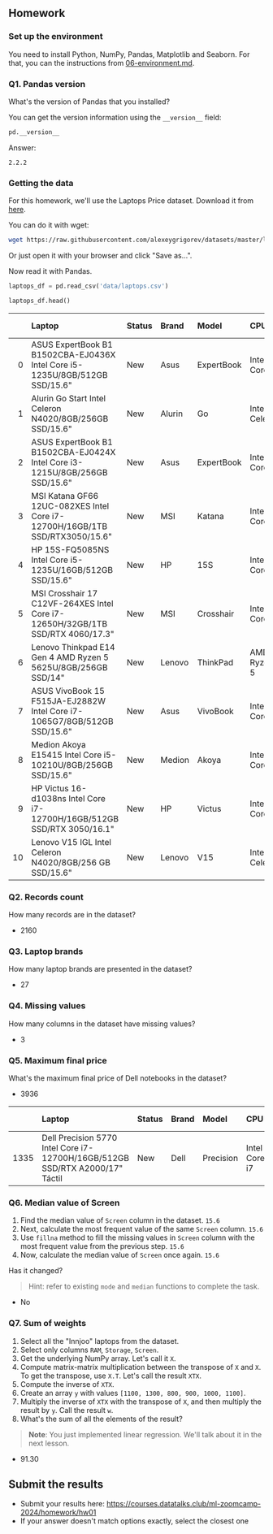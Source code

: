 ## Homework

### Set up the environment

You need to install Python, NumPy, Pandas, Matplotlib and Seaborn. For that, you can the instructions from
[06-environment.md](../../../01-intro/06-environment.md).

### Q1. Pandas version

What's the version of Pandas that you installed?

You can get the version information using the `__version__` field:

```python
pd.__version__
```

Answer:
```
2.2.2
```

### Getting the data 

For this homework, we'll use the Laptops Price dataset. Download it from 
[here](https://raw.githubusercontent.com/alexeygrigorev/datasets/master/laptops.csv).

You can do it with wget:

```bash
wget https://raw.githubusercontent.com/alexeygrigorev/datasets/master/laptops.csv
```

Or just open it with your browser and click "Save as...".

Now read it with Pandas.

```python
laptops_df = pd.read_csv('data/laptops.csv')
```
```python
laptops_df.head()
```

|      | Laptop                                                                                                                            | Status      | Brand            | Model          | CPU                   |   RAM |   Storage | Storage type   | GPU                |   Screen | Touch   |   Final Price |
|-----:|:----------------------------------------------------------------------------------------------------------------------------------|:------------|:-----------------|:---------------|:----------------------|------:|----------:|:---------------|:-------------------|---------:|:--------|--------------:|
|    0 | ASUS ExpertBook B1 B1502CBA-EJ0436X Intel Core i5-1235U/8GB/512GB SSD/15.6"                                                       | New         | Asus             | ExpertBook     | Intel Core i5         |     8 |       512 | SSD            | nan                |    15.6  | No      |       1009    |
|    1 | Alurin Go Start Intel Celeron N4020/8GB/256GB SSD/15.6"                                                                           | New         | Alurin           | Go             | Intel Celeron         |     8 |       256 | SSD            | nan                |    15.6  | No      |        299    |
|    2 | ASUS ExpertBook B1 B1502CBA-EJ0424X Intel Core i3-1215U/8GB/256GB SSD/15.6"                                                       | New         | Asus             | ExpertBook     | Intel Core i3         |     8 |       256 | SSD            | nan                |    15.6  | No      |        789    |
|    3 | MSI Katana GF66 12UC-082XES Intel Core i7-12700H/16GB/1TB SSD/RTX3050/15.6"                                                       | New         | MSI              | Katana         | Intel Core i7         |    16 |      1000 | SSD            | RTX 3050           |    15.6  | No      |       1199    |
|    4 | HP 15S-FQ5085NS Intel Core i5-1235U/16GB/512GB SSD/15.6"                                                                          | New         | HP               | 15S            | Intel Core i5         |    16 |       512 | SSD            | nan                |    15.6  | No      |        669.01 |
|    5 | MSI Crosshair 17 C12VF-264XES Intel Core i7-12650H/32GB/1TB SSD/RTX 4060/17.3"                                                    | New         | MSI              | Crosshair      | Intel Core i7         |    32 |      1000 | SSD            | RTX 4060           |    17.3  | No      |       1699    |
|    6 | Lenovo Thinkpad E14 Gen 4 AMD Ryzen 5 5625U/8GB/256GB SSD/14"                                                                     | New         | Lenovo           | ThinkPad       | AMD Ryzen 5           |     8 |       256 | SSD            | nan                |    14    | No      |        909    |
|    7 | ASUS VivoBook 15 F515JA-EJ2882W Intel Core i7-1065G7/8GB/512GB SSD/15.6"                                                          | New         | Asus             | VivoBook       | Intel Core i7         |     8 |       512 | SSD            | nan                |    15.6  | No      |        809.01 |
|    8 | Medion Akoya E15415 Intel Core i5-10210U/8GB/256GB SSD/15.6"                                                                      | New         | Medion           | Akoya          | Intel Core i5         |     8 |       256 | SSD            | nan                |    15.6  | No      |        519    |
|    9 | HP Victus 16-d1038ns Intel Core i7-12700H/16GB/512GB SSD/RTX 3050/16.1"                                                           | New         | HP               | Victus         | Intel Core i7         |    16 |       512 | SSD            | RTX 3050           |    16.1  | No      |       1149    |
|   10 | Lenovo V15 IGL Intel Celeron N4020/8GB/256 GB SSD/15.6"                                                                           | New         | Lenovo           | V15            | Intel Celeron         |     8 |       256 | SSD            | nan                |    15.6  | No      |        349    |

### Q2. Records count

How many records are in the dataset?

- 2160

### Q3. Laptop brands

How many laptop brands are presented in the dataset?

- 27

### Q4. Missing values

How many columns in the dataset have missing values?

- 3

### Q5. Maximum final price

What's the maximum final price of Dell notebooks in the dataset?

- 3936

|      | Laptop                                                                       | Status   | Brand   | Model     | CPU           |   RAM |   Storage | Storage type   | GPU       |   Screen | Touch   |   Final Price |
|-----:|:-----------------------------------------------------------------------------|:---------|:--------|:----------|:--------------|------:|----------:|:---------------|:----------|---------:|:--------|--------------:|
| 1335 | Dell Precision 5770 Intel Core i7-12700H/16GB/512GB SSD/RTX A2000/17" Táctil | New      | Dell    | Precision | Intel Core i7 |    16 |       512 | SSD            | RTX A2000 |       17 | Yes     |          3936 |

### Q6. Median value of Screen

1. Find the median value of `Screen` column in the dataset. `15.6`
2. Next, calculate the most frequent value of the same `Screen` column. `15.6`
3. Use `fillna` method to fill the missing values in `Screen` column with the most frequent value from the previous step. `15.6`
4. Now, calculate the median value of `Screen` once again. `15.6`

Has it changed?

> Hint: refer to existing `mode` and `median` functions to complete the task.

- No

### Q7. Sum of weights

1. Select all the "Innjoo" laptops from the dataset.
2. Select only columns `RAM`, `Storage`, `Screen`.
3. Get the underlying NumPy array. Let's call it `X`.
4. Compute matrix-matrix multiplication between the transpose of `X` and `X`. To get the transpose, use `X.T`. Let's call the result `XTX`.
5. Compute the inverse of `XTX`.
6. Create an array `y` with values `[1100, 1300, 800, 900, 1000, 1100]`.
7. Multiply the inverse of `XTX` with the transpose of `X`, and then multiply the result by `y`. Call the result `w`.
8. What's the sum of all the elements of the result?

> **Note**: You just implemented linear regression. We'll talk about it in the next lesson.

- 91.30

## Submit the results

* Submit your results here: https://courses.datatalks.club/ml-zoomcamp-2024/homework/hw01
* If your answer doesn't match options exactly, select the closest one
